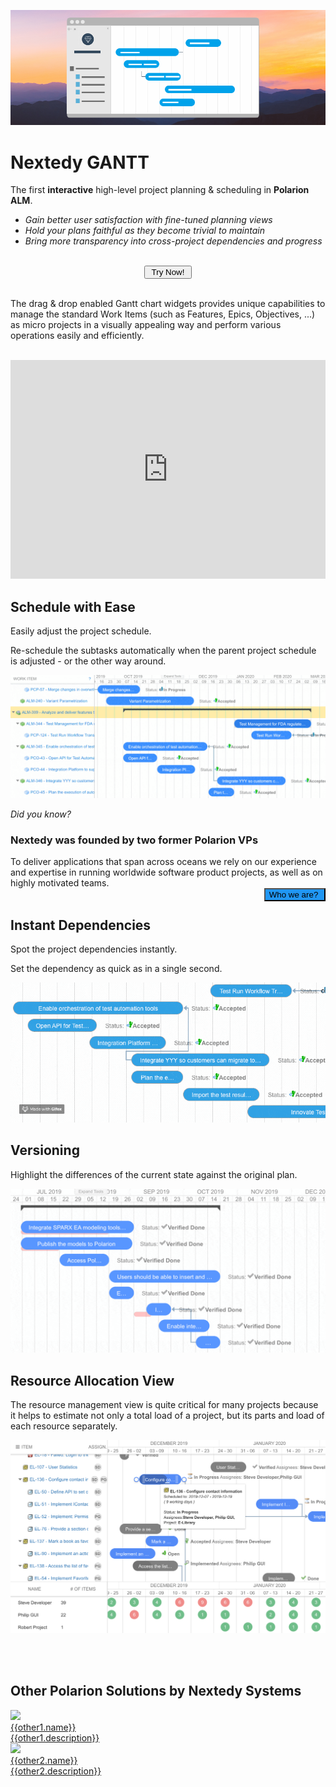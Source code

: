 ![Gantt Screenshot](img/gantt-banner.png)

# Nextedy GANTT


The first **interactive** high-level project planning & scheduling in **Polarion ALM**. 

* *Gain better user satisfaction with fine-tuned planning views*
* *Hold your plans faithful as they become trivial to maintain*
* *Bring more transparency into cross-project dependencies and progress*

<div id="download-button" >
<center ><br/>
<a href="./download">
<button class="mdc-button">&nbsp;Try Now!&nbsp;</button>
</a>
</center>
<br>
</div>


The drag & drop enabled Gantt chart widgets provides unique capabilities to manage the standard Work Items (such as Features, Epics, Objectives, ...) as micro projects in a visually appealing way and perform various operations easily and efficiently.


<br>
<iframe width="100%" height="350" src="https://www.youtube.com/embed/9D_djgsCIac" frameborder="0" allow="accelerometer; autoplay; encrypted-media; gyroscope; picture-in-picture" allowfullscreen></iframe>


## Schedule with Ease

Easily adjust the project schedule.

Re-schedule the subtasks automatically when the parent project schedule is adjusted - or the other way around.

![Projects](img/gantt-projects.gif)

<div class="who-banner" >
<i>Did you know?</i>
<h3>Nextedy was founded by two former Polarion VPs</h3>
To deliver applications that  span across oceans we rely on our experience and expertise in running worldwide software product projects,  as well as on highly motivated teams.
<br>
<a href="https://www.nextedy.com/who/" style="float:right"><button class="mdc-button" style="background-color:#2096f3">Who we are?&nbsp;</button></a>
<br>
</div>

## Instant Dependencies

Spot the project dependencies instantly.

 Set the dependency as quick as in a single second.

![Dependencies](img/gantt-drag-dependency-link.gif)

## Versioning

Highlight the differences of the current state against the original plan.

![Versioning](img/gantt-versioning.gif)


## Resource Allocation View
The resource management view is quite critical for many projects because it helps to estimate not only a total load of a project, but its parts and load of each resource separately.

![Resource Allocation](img/resource-panel.png)


<br/><br/>

<div class="who-banner othersolution" >
<h2> Other Polarion Solutions by Nextedy Systems</h2>
<div class="ui link cards">
  <div class="card" >
    <div class="image">
      <img src="{{other1.image}}">
    </div>
    <div class="content">
      <div class="header"><a href="{{other1.url}}">{{other1.name}}</a></div>      
      <div class="description">
       <a href="{{other1.url}}">{{other1.description}}</a>
      </div>
    </div> 
  </div>
  <div class="card" >
    <div class="image">
      <img src="{{other2.image}}">
    </div>
    <div class="content">
      <div class="header"><a href="{{other2.url}}">{{other2.name}}</a></div>      
      <div class="description">
       <a href="{{other2.url}}">{{other2.description}}</a>
      </div>
    </div> 
  </div>
</div>
</div>


<br/><br/><br/>

